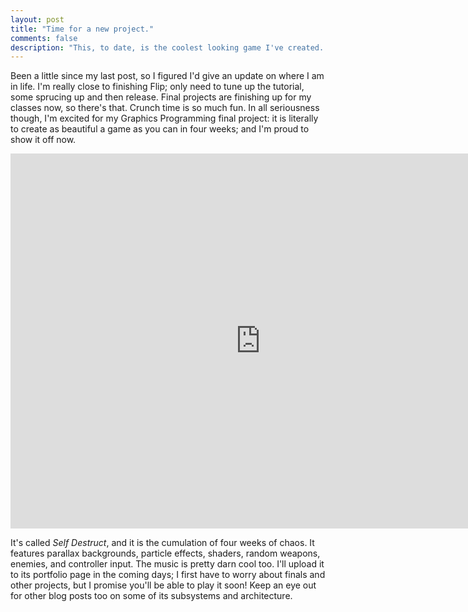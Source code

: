 ```yaml
---
layout: post
title: "Time for a new project."
comments: false
description: "This, to date, is the coolest looking game I've created. But it's time to move forward."
---
```


Been a little since my last post, so I figured I'd give an update on where I am in life. I'm really close to finishing Flip; only need to tune up the tutorial, some sprucing up and then release. Final projects are finishing up for my classes now, so there's that. Crunch time is so much fun. In all seriousness though, I'm excited for my Graphics Programming final project: it is literally to create as beautiful a game as you can in four weeks; and I'm proud to show it off now.


<iframe src="https://player.vimeo.com/video/113875882?byline=0&portrait=0" width="800" height="600" frameborder="0" webkitallowfullscreen mozallowfullscreen allowfullscreen></iframe>


It's called *Self Destruct*, and it is the cumulation of four weeks of chaos. It features parallax backgrounds, particle effects, shaders, random weapons, enemies, and controller input. The music is pretty darn cool too. I'll upload it to its portfolio page in the coming days; I first have to worry about finals and other projects, but I promise you'll be able to play it soon! Keep an eye out for other blog posts too on some of its subsystems and architecture.
